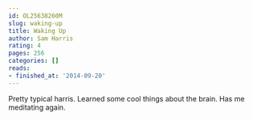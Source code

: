 ```yaml
---
id: OL25638260M
slug: waking-up
title: Waking Up
author: Sam Harris
rating: 4
pages: 256
categories: []
reads:
- finished_at: '2014-09-20'
---
```

Pretty typical harris. Learned some cool things about the brain. Has me meditating again.
